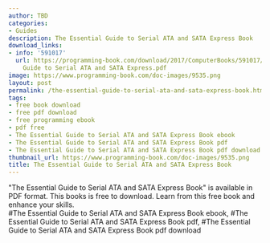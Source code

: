 ```yaml
---
author: TBD
categories:
- Guides
description: The Essential Guide to Serial ATA and SATA Express Book
download_links:
- info: '591017'
  url: https://programming-book.com/download/2017/ComputerBooks/591017/The Essential
    Guide to Serial ATA and SATA Express.pdf
image: https://www.programming-book.com/doc-images/9535.png
layout: post
permalink: /the-essential-guide-to-serial-ata-and-sata-express-book.html
tags:
- free book download
- free pdf download
- free programming ebook
- pdf free
- The Essential Guide to Serial ATA and SATA Express Book ebook
- The Essential Guide to Serial ATA and SATA Express Book pdf
- The Essential Guide to Serial ATA and SATA Express Book pdf download
thumbnail_url: https://www.programming-book.com/doc-images/9535.png
title: The Essential Guide to Serial ATA and SATA Express Book
---
```


 
<div class="item-desc text-justify">
  "The Essential Guide to Serial ATA and SATA Express Book" is available in PDF format. This books is free to download. Learn from this free book and enhance your skills.
  <br>
  #The Essential Guide to Serial ATA and SATA Express Book ebook, #The Essential Guide to Serial ATA and SATA Express Book pdf, #The Essential Guide to Serial ATA and SATA Express Book pdf download
</div>